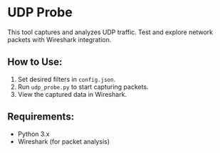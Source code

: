 # UDP Probe 

This tool captures and analyzes UDP traffic. Test and explore network packets with Wireshark integration.


## How to Use:
1. Set desired filters in `config.json`.
2. Run `udp_probe.py` to start capturing packets.
3. View the captured data in Wireshark.

## Requirements:
- Python 3.x
- Wireshark (for packet analysis)

